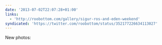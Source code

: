 ```yaml
---
date: '2013-07-02T22:07:28+01:00'
links:
  - 'http://roobottom.com/gallery/sigur-ros-and-eden-weekend'
syndicated: 'https://twitter.com/roobottom/status/352177226634113027'
---
```

New photos: 
